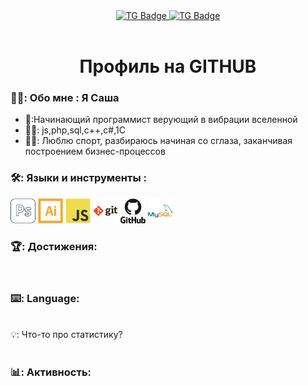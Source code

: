  <div id="badges" align ="center">
  <a href="https://t.me/Alectse">
    <img src="https://img.shields.io/badge/TG-blue?style=for-the-badge&logo=TG&logoColor=white" alt="TG Badge" />
  </a>
  <a href= "https://mail.google.com/mail/u/0/#inbox">
    <img src="https://img.shields.io/badge/EMAIL-red?style=for-the-badge&logo=Gmail&logColor=white" alt="TG Badge"/>
  </a>
</div>
<div id="viewprof" align="center" >
    <img src="https://komarev.com/ghpvc/?username=Alexsuzztse&style=flat-square&color=blue" alt=""/>
</div>
<div id="heythere" align="center">
  <h1> Профиль на GITHUB </h1>
</div>

### 👩‍💻: Обо мне : Я Саша
- 🧠:Начинающий программист верующий в вибрации вселенной
- 👩‍✈️: js,php,sql,c++,c#,1C
- 🚴‍♀: Люблю спорт, разбираюсь начиная со сглаза, заканчивая построением бизнес-процессов

### 🛠️: Языки и инструменты :

<div>
 <img src="https://github.com/devicons/devicon/blob/master/icons/photoshop/photoshop-line.svg" width="40" height="40"/>
 <img src="https://github.com/devicons/devicon/blob/master/icons/illustrator/illustrator-line.svg" width="40" height="40"/>
 <img src="https://github.com/devicons/devicon/blob/master/icons/javascript/javascript-original.svg" width="40" height="40"/>
 <img src="https://github.com/devicons/devicon/blob/master/icons/git/git-original-wordmark.svg" width="40" height="40"/>
 <img src="https://github.com/devicons/devicon/blob/master/icons/github/github-original-wordmark.svg" width="40" height="40"/>
 <img src="https://github.com/devicons/devicon/blob/master/icons/mysql/mysql-original-wordmark.svg" width="40" height="40"/> 
</div>

### 🏆: Достижения:
<div>
  <img src="https://github-profile-trophy.vercel.app/?username=Alexsuzztse" alt=""/>
</div>

### ⌨️: Language:

<div>
 <img src="https://github-readme-stats.vercel.app/api/top-langs/?username=Alexsuzztse" alt=""/>
</div>
💡: Что-то про статистику?
<div>
<img src="https://github-readme-stats.vercel.app/api?username=anuraghazra&show_icons=true&theme=radical" alt=""/>
</div>

### 📊: Активность:
<div>
 <img src="https://github-readme-activity-graph.vercel.app/graph?username=Alexsuzztse&theme=dracula" alt=""/>
</div>
<!--
**Alexsuzztse/Alexsuzztse** is a ✨ _special_ ✨ repository because its `README.md` (this file) appears on your GitHub profile.

Here are some ideas to get you started:

- 🔭 I’m currently working on ...
- 🌱 I’m currently learning ...
- 👯 I’m looking to collaborate on ...
- 🤔 I’m looking for help with ...
- 💬 Ask me about ...
- 📫 How to reach me: ...
- 😄 Pronouns: ...
- ⚡ Fun fact: ...
-->
